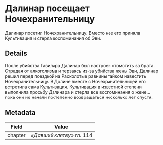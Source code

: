 # Далинар посещает Ночехранительницу
Далинар посетил Ночехранительницу. Вместо нее его приняла Культивация и стерла воспоминания об Эви.

## Details
После убийства Гавилара Далинар был настроен отомстить за брата. Страдая от алкоголизма и терзаясь из-за убийства жены Эви, Далинар решил перед поездкой на Расколотые равнины тайком навестить Ночехранительницу. В Долине вместе с Ночехранительницей его встретила сама Культивация. Культивация в известной степени выполнила просьбу Далинара и стерла все воспоминания о жене... пока они не начали постепенно возвращаться несколько лет спустя.

## Metadata
| Field | Value |
| ----- | ----- |
| chapter | *«Давший клятву»* гл. 114 |
